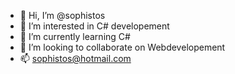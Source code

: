 - 👋 Hi, I’m @sophistos
- 👀 I’m interested in C# developement
- 🌱 I’m currently learning C#
- 💞️ I’m looking to collaborate on Webdevelopement
- 📫 sophistos@hotmail.com

<!---
sophistos/sophistos is a special repository for collaboration and learning to code.
--->
